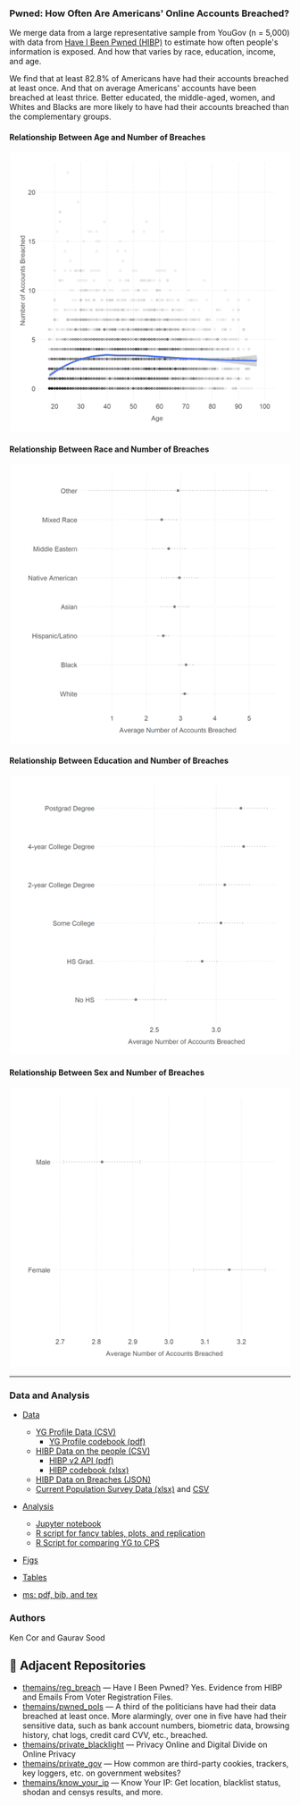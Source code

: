 ### Pwned: How Often Are Americans' Online Accounts Breached?

We merge data from a large representative sample from YouGov (n = 5,000) with data from [Have I Been Pwned (HIBP)](https://haveibeenpwned.com) to estimate how often people's information is exposed. And how that varies by race, education, income, and age.

We find that at least 82.8\% of Americans have had their accounts breached at least once. And that on average Americans' accounts have been breached at least thrice. Better educated, the middle-aged, women, and Whites and Blacks are more likely to have had their accounts breached than the complementary groups.

#### Relationship Between Age and Number of Breaches

<p align = "center"><img src="figs/age_pwned.png" width="500"></p>

#### Relationship Between Race and Number of Breaches

<p align = "center"><img src="figs/race_pwned.png" width="500"></p>

#### Relationship Between Education and Number of Breaches

<p align = "center"><img src="figs/educ_pwned.png" width="500"></p>

#### Relationship Between Sex and Number of Breaches

<p align = "center"><img src="figs/sex_pwned.png" width="500"></p>

-----------

### Data and Analysis

* [Data](data/)
    - [YG Profile Data (CSV)](data/YGOV1058_profile.csv)
        - [YG Profile codebook (pdf)](data/Profile_codebook_ygov1058.pdf)
    - [HIBP Data on the people (CSV)](data/YGOV1058_pwned.csv)
        -  [HIBP v2 API (pdf)](data/hibp_v2_api.pdf)
        -  [HIBP codebook (xlsx)](data/hibp_codebook.xlsx)
    - [HIBP Data on Breaches (JSON)](data/breaches.json)
    - [Current Population Survey Data (xlsx)](data/cps_2018.xlsx) and [CSV](data/cps_2018.csv)

* [Analysis](scripts/)
    - [Jupyter notebook](scripts/pwned.ipynb)
    - [R script for fancy tables, plots, and replication](scripts/pwned_replication_plus_analyses.R)
    - [R Script for comparing YG to CPS](scripts/yg_cps.R)

* [Figs](figs/)

* [Tables](tabs/)

* [ms: pdf, bib, and tex](ms/)

### Authors

Ken Cor and Gaurav Sood

## 🔗 Adjacent Repositories

- [themains/reg_breach](https://github.com/themains/reg_breach) — Have I Been Pwned? Yes. Evidence from HIBP and Emails From Voter Registration Files.
- [themains/pwned_pols](https://github.com/themains/pwned_pols) — A third of the politicians have had their data breached at least once. More alarmingly, over one in five have had their sensitive data, such as bank account numbers, biometric data, browsing history, chat logs, credit card CVV, etc., breached.
- [themains/private_blacklight](https://github.com/themains/private_blacklight) — Privacy Online and Digital Divide on Online Privacy
- [themains/private_gov](https://github.com/themains/private_gov) — How common are third-party cookies, trackers, key loggers, etc. on government websites?
- [themains/know_your_ip](https://github.com/themains/know_your_ip) — Know Your IP: Get location, blacklist status, shodan and censys results, and more.
